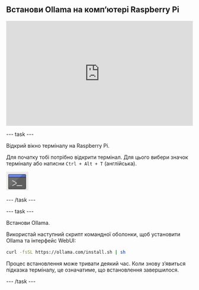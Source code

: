 ## Встанови Ollama на компʼютері Raspberry Pi

<html>
  <div style="position: relative; overflow: hidden; padding-top: 56.25%;">
    <iframe style="position: absolute; top: 0; left: 0; right: 0; width: 100%; height: 100%; border: none;" src="https://www.youtube.com/embed/OwuPZYmbYsg?rel=0&cc_load_policy=1" allowfullscreen allow="accelerometer; autoplay; clipboard-write; encrypted-media; gyroscope; picture-in-picture; web-share">
    </iframe>
  </div>
</html>

\--- task ---

Відкрий вікно терміналу на Raspberry Pi.

Для початку тобі потрібно відкрити термінал. Для цього вибери значок терміналу або натисни `Ctrl + Alt + T` (англійська).

![Icon of a terminal window with a grey background and a blue title bar at the top, featuring a white command prompt symbol in the center.](images/terminal.png)

\--- /task ---

\--- task ---

Встанови Ollama.

Використай наступний скрипт командної оболонки, щоб установити Ollama та інтерфейс WebUI:

```sh
curl -fsSL https://ollama.com/install.sh | sh
```

Процес встановлення може тривати деякий час. Коли знову зʼявиться підказка терміналу, це означатиме, що встановлення завершилося.

\--- /task ---
